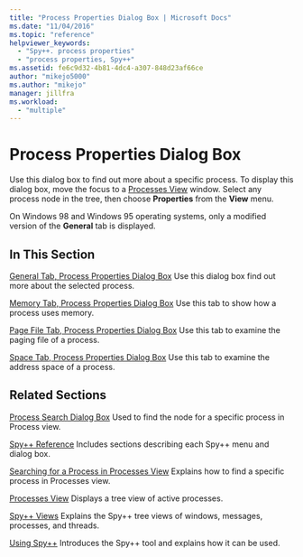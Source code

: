 ```yaml
---
title: "Process Properties Dialog Box | Microsoft Docs"
ms.date: "11/04/2016"
ms.topic: "reference"
helpviewer_keywords:
  - "Spy++. process properties"
  - "process properties, Spy++"
ms.assetid: fe6c9d32-4b81-4dc4-a307-848d23af66ce
author: "mikejo5000"
ms.author: "mikejo"
manager: jillfra
ms.workload:
  - "multiple"
---
```

# Process Properties Dialog Box
Use this dialog box to find out more about a specific process. To display this dialog box, move the focus to a [Processes View](../debugger/processes-view.md) window. Select any process node in the tree, then choose **Properties** from the **View** menu.

 On Windows 98 and Windows 95 operating systems, only a modified version of the **General** tab is displayed.

## In This Section
 [General Tab, Process Properties Dialog Box](../debugger/general-tab-thread-properties-dialog-box.md)
 Use this dialog box find out more about the selected process.

 [Memory Tab, Process Properties Dialog Box](../debugger/memory-tab-process-properties-dialog-box.md)
 Use this tab to show how a process uses memory.

 [Page File Tab, Process Properties Dialog Box](../debugger/page-file-tab-process-properties-dialog-box.md)
 Use this tab to examine the paging file of a process.

 [Space Tab, Process Properties Dialog Box](../debugger/space-tab-process-properties-dialog-box.md)
 Use this tab to examine the address space of a process.

## Related Sections
 [Process Search Dialog Box](../debugger/process-search-dialog-box.md)
 Used to find the node for a specific process in Process view.

 [Spy++ Reference](../debugger/spy-increment-reference.md)
 Includes sections describing each Spy++ menu and dialog box.

 [Searching for a Process in Processes View](../debugger/how-to-search-for-a-process-in-processes-view.md)
 Explains how to find a specific process in Processes view.

 [Processes View](../debugger/processes-view.md)
 Displays a tree view of active processes.

 [Spy++ Views](../debugger/spy-increment-views.md)
 Explains the Spy++ tree views of windows, messages, processes, and threads.

 [Using Spy++](../debugger/using-spy-increment.md)
 Introduces the Spy++ tool and explains how it can be used.
